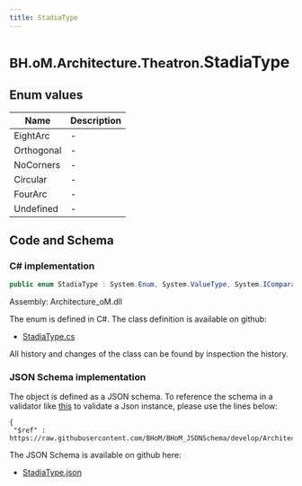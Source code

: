 ```yaml
---
title: StadiaType
---
```


# <small>BH.oM.Architecture.Theatron.</small>**StadiaType**



## Enum values

| Name            | Description                                                    |
|-----------------|----------------------------------------------------------------|
| EightArc |  -  |
| Orthogonal |  -  |
| NoCorners |  -  |
| Circular |  -  |
| FourArc |  -  |
| Undefined |  -  |


## Code and Schema

### C# implementation

``` C# title="C#"
public enum StadiaType : System.Enum, System.ValueType, System.IComparable, System.ISpanFormattable, System.IFormattable, System.IConvertible
```

Assembly: Architecture_oM.dll

The enum is defined in C#. The class definition is available on github:

- [StadiaType.cs](https://github.com/BHoM/BHoM/blob/develop/Architecture_oM/Theatron\Enums\StadiaType.cs)

All history and changes of the class can be found by inspection the history.
### JSON Schema implementation

The object is defined as a JSON schema. To reference the schema in a validator like [this](https://www.jsonschemavalidator.net/) to validate a Json instance, please use the lines below:

``` { .json .copy .select } title="JSON Schema"
{
 "$ref" : https://raw.githubusercontent.com/BHoM/BHoM_JSONSchema/develop/Architecture_oM/Theatron/StadiaType.json}
```

The JSON Schema is available on github here:

- [StadiaType.json](https://github.com/BHoM/BHoM_JSONSchema/blob/develop/Architecture_oM/Theatron/StadiaType.json)
